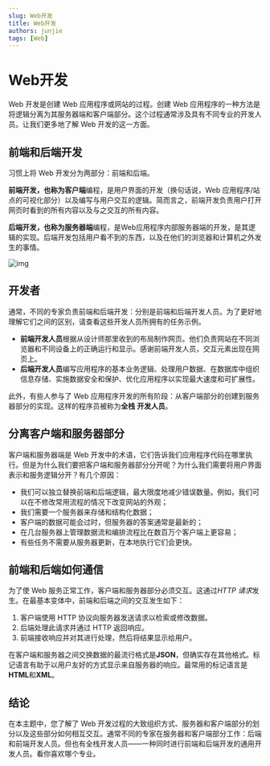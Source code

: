 ```yaml
---
slug: Web开发
title: Web开发
authors: junjie
tags: [Web]
---
```

# Web开发

Web 开发是创建 Web 应用程序或网站的过程。创建 Web 应用程序的一种方法是将逻辑分离为其服务器端和客户端部分。这个过程通常涉及具有不同专业的开发人员。让我们更多地了解 Web 开发的这一方面。

## 前端和后端开发

习惯上将 Web 开发分为两部分：前端和后端。

**前端开发，**也称为**客户端**编程，是用户界面的开发（换句话说，Web 应用程序/站点的可视化部分）以及编写与用户交互的逻辑。简而言之，前端开发负责用户打开网页时看到的所有内容以及与之交互的所有内容。

**后端开发，**也称为**服务器端**编程，是Web应用程序内部服务器端的开发，是其逻辑的实现。后端开发包括用户看不到的东西，以及在他们的浏览器和计算机之外发生的事情。
<!--truncate-->
![img](https://ucarecdn.com/12442fd6-8386-478c-82d4-b5cae8762803/)

## 开发者

通常，不同的专家负责前端和后端开发：分别是前端和后端开发人员。为了更好地理解它们之间的区别，请查看这些开发人员所拥有的任务示例。

- **前端开发人员**根据从设计师那里收到的布局制作网页。他们负责网站在不同浏览器和不同设备上的正确运行和显示。感谢前端开发人员，交互元素出现在网页上。
- **后端开发人员**编写应用程序的基本业务逻辑、处理用户数据、在数据库中组织信息存储、实施数据安全和保护、优化应用程序以实现最大速度和可扩展性。

此外，有些人参与了 Web 应用程序开发的所有阶段：从客户端部分的创建到服务器部分的实现。这样的程序员被称为**全栈** **开发人员**。

## 分离客户端和服务器部分

客户端和服务器端是 Web 开发中的术语，它们告诉我们应用程序代码在哪里执行。但是为什么我们要把客户端和服务器部分分开呢？为什么我们需要将用户界面表示和服务逻辑分开？有几个原因：

- 我们可以独立替换前端和后端逻辑，最大限度地减少错误数量。例如，我们可以在不修改常用流程的情况下改变网站的外观；
- 我们需要一个服务器来存储和结构化数据；
- 客户端的数据可能会过时，但服务器的答案通常是最新的；
- 在几台服务器上管理数据流和编排流程比在数百万个客户端上更容易；
- 有些任务不需要从服务器更新，在本地执行它们会更快。

## 前端和后端如何通信

为了使 Web 服务正常工作，客户端和服务器部分必须交互。这通过*HTTP 请求*发生。在最基本变体中，前端和后端之间的交互发生如下：

1. 客户端使用 HTTP 协议向服务器发送请求以检索或修改数据。
2. 后端处理此请求并通过 HTTP 返回响应。
3. 前端接收响应并对其进行处理，然后将结果显示给用户。

在客户端和服务器之间交换数据的最流行格式是**JSON**，但确实存在其他格式。标记语言有助于以用户友好的方式显示来自服务器的响应。最常用的标记语言是**HTML**和**XML**。

## 结论

在本主题中，您了解了 Web 开发过程的大致组织方式、服务器和客户端部分的划分以及这些部分如何相互交互。通常不同的专家在服务器和客户端部分工作：后端和前端开发人员。但也有全栈开发人员——一种同时进行前端和后端开发的通用开发人员。看你喜欢哪个专业。
